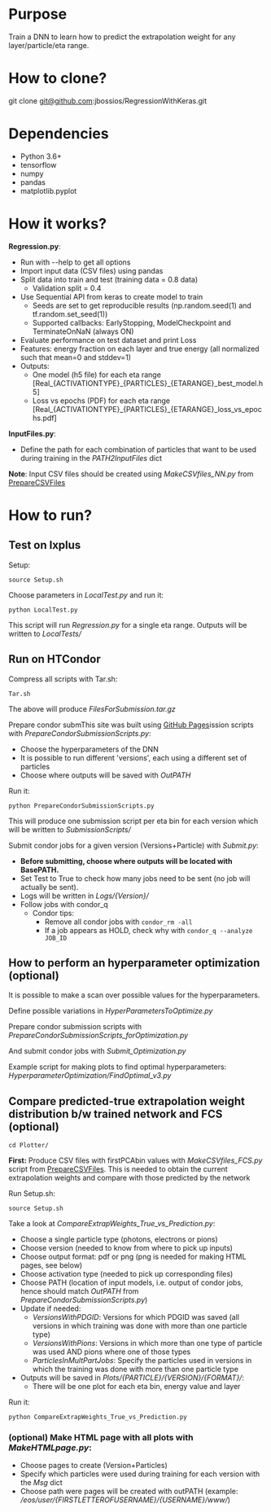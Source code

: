 
# Purpose

Train a DNN to learn how to predict the extrapolation weight for any layer/particle/eta range.

# How to clone?

git clone git@github.com:jbossios/RegressionWithKeras.git

# Dependencies

- Python 3.6+
- tensorflow
- numpy
- pandas
- matplotlib.pyplot

# How it works?

**Regression.py**:

- Run with --help to get all options
- Import input data (CSV files) using pandas
- Split data into train and test (training data = 0.8 data)
  - Validation split = 0.4
- Use Sequential API from keras to create model to train
  - Seeds are set to get reproducible results (np.random.seed(1) and tf.random.set_seed(1))
  - Supported callbacks: EarlyStopping, ModelCheckpoint and TerminateOnNaN (always ON)
- Evaluate performance on test dataset and print Loss
- Features: energy fraction on each layer and true energy (all normalized such that mean=0 and stddev=1)
- Outputs:
  - One model (h5 file) for each eta range \[Real\_{ACTIVATIONTYPE}\_{PARTICLES}\_{ETARANGE}_best_model.h5\]
  - Loss vs epochs (PDF) for each eta range \[Real\_{ACTIVATIONTYPE}\_{PARTICLES}\_{ETARANGE}_loss_vs_epochs.pdf\]

**InputFiles.py**:
- Define the path for each combination of particles that want to be used during training in the *PATH2InputFiles* dict

**Note**: Input CSV files should be created using *MakeCSVfiles_NN.py* from [PrepareCSVFiles](https://github.com/jbossios/PrepareCSVFiles)

# How to run?

## Test on lxplus

Setup:
```
source Setup.sh
```

Choose parameters in *LocalTest.py* and run it:
```
python LocalTest.py
```

This script will run *Regression.py* for a single eta range. Outputs will be written to *LocalTests/*

## Run on HTCondor

Compress all scripts with Tar.sh:

```
Tar.sh
```

The above will produce *FilesForSubmission.tar.gz*

Prepare condor submThis site was built using [GitHub Pages](https://pages.github.com/)ission scripts with *PrepareCondorSubmissionScripts.py*:

- Choose the hyperparameters of the DNN
- It is possible to run different 'versions', each using a different set of particles
- Choose where outputs will be saved with *OutPATH*
 
Run it:

```
python PrepareCondorSubmissionScripts.py
```

This will produce one submission script per eta bin for each version which will be written to *SubmissionScripts/*

Submit condor jobs for a given version (Versions+Particle) with *Submit.py*:
- **Before submitting, choose where outputs will be located with BasePATH.**
- Set Test to True to check how many jobs need to be sent (no job will actually be sent).
- Logs will be written in *Logs/{Version}/*
- Follow jobs with condor_q
  - Condor tips:
    - Remove all condor jobs with ```condor_rm -all```
    - If a job appears as HOLD, check why with ```condor_q --analyze JOB_ID```

## How to perform an hyperparameter optimization (optional)

It is possible to make a scan over possible values for the hyperparameters.

Define possible variations in *HyperParametersToOptimize.py*

Prepare condor submission scripts with *PrepareCondorSubmissionScripts_forOptimization.py*

And submit condor jobs with *Submit_Optimization.py*

Example script for making plots to find optimal hyperparameters: *HyperparameterOptimization/FindOptimal_v3.py*

## Compare predicted-true extrapolation weight distribution b/w trained network and FCS (optional)

```
cd Plotter/
```

**First:** Produce CSV files with firstPCAbin values with *MakeCSVfiles_FCS.py* script from [PrepareCSVFiles](https://github.com/jbossios/PrepareCSVFiles). This is needed to obtain the current extrapolation weights and compare with those predicted by the network

Run Setup.sh:

```
source Setup.sh
```

Take a look at *CompareExtrapWeights_True_vs_Prediction.py*:

- Choose a single particle type (photons, electrons or pions)
- Choose version (needed to know from where to pick up inputs)
- Choose output format: pdf or png (png is needed for making HTML pages, see below)
- Choose activation type (needed to pick up corresponding files)
- Choose PATH (location of input models, i.e. output of condor jobs, hence should match *OutPATH* from *PrepareCondorSubmissionScripts.py*)
- Update if needed:
  - *VersionsWithPDGID*: Versions for which PDGID was saved (all versions in which training was done with more than one particle type)
  - *VersionsWithPions*: Versions in which more than one type of particle was used AND pions where one of those types
  - *ParticlesInMultPartJobs*: Specify the particles used in versions in which the training was done with more than one particle type
- Outputs will be saved in *Plots/{PARTICLE}/{VERSION}/{FORMAT}/*:
  - There will be one plot for each eta bin, energy value and layer

Run it:

```
python CompareExtrapWeights_True_vs_Prediction.py
```

### (optional) Make HTML page with all plots with *MakeHTMLpage.py*:

- Choose pages to create (Version+Particles)
- Specify which particles were used during training for each version with the *Msg* dict
- Choose path were pages will be created with outPATH (example: */eos/user/{FIRSTLETTEROFUSERNAME}/{USERNAME}/www/*)

